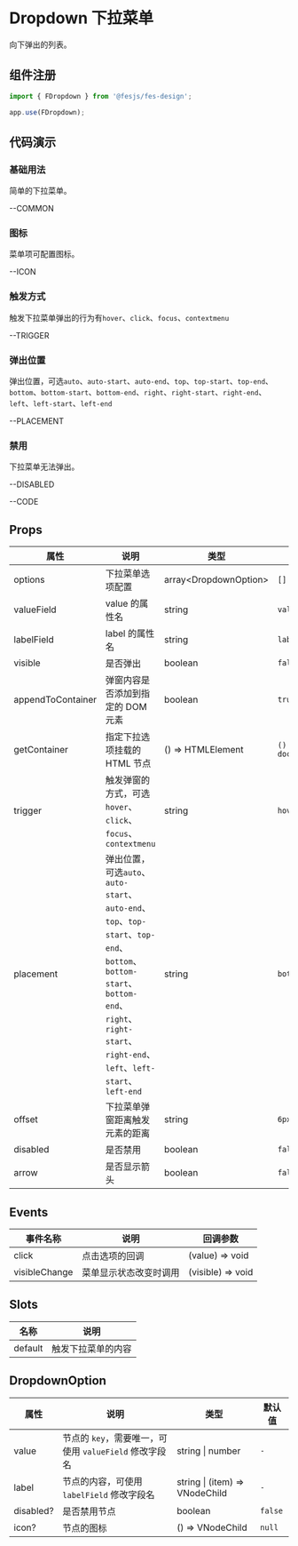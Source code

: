 # Dropdown 下拉菜单

向下弹出的列表。

## 组件注册

```js
import { FDropdown } from '@fesjs/fes-design';

app.use(FDropdown);
```

## 代码演示

### 基础用法

简单的下拉菜单。

--COMMON

### 图标

菜单项可配置图标。

--ICON


### 触发方式

触发下拉菜单弹出的行为有`hover`、`click`、`focus`、`contextmenu`

--TRIGGER

### 弹出位置

弹出位置，可选`auto`、`auto-start`、`auto-end`、`top`、`top-start`、`top-end`、`bottom`、`bottom-start`、`bottom-end`、`right`、`right-start`、`right-end`、`left`、`left-start`、`left-end`

--PLACEMENT

### 禁用

下拉菜单无法弹出。

--DISABLED

--CODE

## Props

| 属性              | 说明                                                                                                                                                                                         | 类型                    | 默认值                |
| ----------------- | -------------------------------------------------------------------------------------------------------------------------------------------------------------------------------------------- | ----------------------- | --------------------- |
| options           | 下拉菜单选项配置                                                                                                                                                                             | array\<DropdownOption\> | `[]`                  |
| valueField        | value 的属性名                                                                                                                                                                               | string                  | `value`               |
| labelField        | label 的属性名                                                                                                                                                                               | string                  | `label`               |
| visible           | 是否弹出                                                                                                                                                                                     | boolean                 | `false`               |
| appendToContainer | 弹窗内容是否添加到指定的 DOM 元素                                                                                                                                                            | boolean                 | `true`                |
| getContainer      | 指定下拉选项挂载的 HTML 节点                                                                                                                                                                 | () => HTMLElement       | `() => document.body` |
| trigger           | 触发弹窗的方式，可选`hover`、`click`、`focus`、`contextmenu`                                                                                                                                 | string                  | `hover`               |
| placement         | 弹出位置，可选`auto`、`auto-start`、`auto-end`、`top`、`top-start`、`top-end`、`bottom`、`bottom-start`、`bottom-end`、`right`、`right-start`、`right-end`、`left`、`left-start`、`left-end` | string                  | `bottom`              |
| offset            | 下拉菜单弹窗距离触发元素的距离                                                                                                                                                               | string                  | `6px`                 |
| disabled          | 是否禁用                                                                                                                                                                                     | boolean                 | `false`               |
| arrow             | 是否显示箭头                                                                                                                                                                                 | boolean                 | `false`               |

## Events

| 事件名称      | 说明                   | 回调参数          |
| ------------- | ---------------------- | ----------------- |
| click         | 点击选项的回调         | (value) => void   |
| visibleChange | 菜单显示状态改变时调用 | (visible) => void |

## Slots

| 名称    | 说明               |
| ------- | ------------------ |
| default | 触发下拉菜单的内容 |

## DropdownOption

| 属性      | 说明                                                   | 类型                           | 默认值  |
| --------- | ------------------------------------------------------ | ------------------------------ | ------- |
| value     | 节点的 `key`，需要唯一，可使用 `valueField` 修改字段名 | string \| number               | `-`     |
| label     | 节点的内容，可使用 `labelField` 修改字段名             | string \| (item) => VNodeChild | `-`     |
| disabled? | 是否禁用节点                                           | boolean                        | `false` |
| icon?     | 节点的图标                                             | () => VNodeChild               | `null`  |
